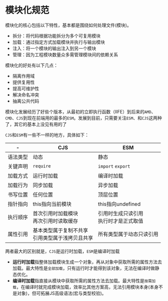 # 模块化规范
模块化的核心包括以下特性，基本都是围绕如何处理文件(模块)。
- 拆分：将代码根据功能拆分为多个可复用模块
- 加载：通过指定方式加载模块并执行与输出模块
- 注入：将一个模块的输出注入到另一个模块
- 管理：因为工程模块数量众多需管理模块间的依赖关系

模块化的好处有以下几点：
- 隔离作用域
- 提供复用性
- 提高可维护性
- 解决命名冲突
- 抽离公共代码

模块化发展经历了好些个版本，从最初的立即执行函数（IIFE）到后来的`AMD`、`CMD`、`CJS`到现在前端用的最多的`ESM`。发展到目前，只需要关注`ESM`、和`CJS`这两种了，其它的基本上没见有用的了

`CJS`和`ESM`有一些不一样的地方，具体如下：

| -                             | CJS                           | ESM                          |
| ----------------------------- | ----------------------------- | ---------------------------- |
| 语法类型 | 动态 | 静态 |
| 关键声明 | `require` | `import` `export` | 
| 加载方式 | 运行时加载 | 编译时加载 |
| 加载行为 | 同步加载 | 异步加载 |
| 书写位置 | 任何位置 | 顶层位置 |
| 指针指向 | this指向当前模块 | this指向undefined | 
| 执行顺序 | 首次引用时加载模块 <br> 再次引用时读取缓存 | 引用时生成只读引用 <br> 执行时才是正式取值 | 
| 属性引用 | 基本类型属于复制不共享 <br> 引用类型属于浅拷贝且共享 | 所有类型属于动态只读引用 |  

两者最大的区别就是，`CJS`是运行时加载，`ESM`是编译时加载
- **运行时加载**指整体加载模块生成一个对象，再从对象中获取所需的属性方法去加载。最大特性是`全部加载`，只有运行时才能得到该对象，无法在编译时做静态优化。
- **编译时加载**指直接从模块中获取所需的属性方法去加载。最大特性是`按需加载`，在编译时就完成模块加载，效率比其他方案高，无法引用模块本身(本身不是对象)，但可拓展JS高级语法(宏与类型校验)。

